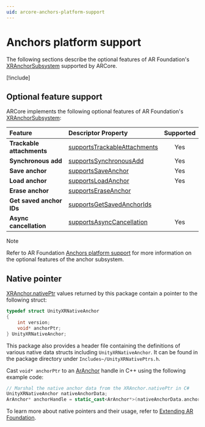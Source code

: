 ```yaml
---
uid: arcore-anchors-platform-support
---
```

# Anchors platform support

The following sections describe the optional features of AR Foundation's [XRAnchorSubsystem](xref:UnityEngine.XR.ARSubsystems.XRAnchorSubsystem) supported by ARCore.

[!include[](../../snippets/arf-docs-tip.md)]

## Optional feature support

ARCore implements the following optional features of AR Foundation's [XRAnchorSubsystem](xref:UnityEngine.XR.ARSubsystems.XRAnchorSubsystem):

| Feature | Descriptor Property | Supported |
| :------ | :------------------ | :-------: |
| **Trackable attachments** | [supportsTrackableAttachments](xref:UnityEngine.XR.ARSubsystems.XRAnchorSubsystemDescriptor.supportsTrackableAttachments) | Yes |
| **Synchronous add** | [supportsSynchronousAdd](xref:UnityEngine.XR.ARSubsystems.XRAnchorSubsystemDescriptor.supportsSynchronousAdd) | Yes |
| **Save anchor** | [supportsSaveAnchor](xref:UnityEngine.XR.ARSubsystems.XRAnchorSubsystemDescriptor.supportsSaveAnchor) | Yes |
| **Load anchor** | [supportsLoadAnchor](xref:UnityEngine.XR.ARSubsystems.XRAnchorSubsystemDescriptor.supportsLoadAnchor) | Yes |
| **Erase anchor** | [supportsEraseAnchor](xref:UnityEngine.XR.ARSubsystems.XRAnchorSubsystemDescriptor.supportsEraseAnchor) |  |
| **Get saved anchor IDs** | [supportsGetSavedAnchorIds](xref:UnityEngine.XR.ARSubsystems.XRAnchorSubsystemDescriptor.supportsGetSavedAnchorIds) |  |
| **Async cancellation** | [supportsAsyncCancellation](xref:UnityEngine.XR.ARSubsystems.XRAnchorSubsystemDescriptor.supportsAsyncCancellation) | Yes |

> [!NOTE]
> Refer to AR Foundation [Anchors platform support](xref:arfoundation-anchors-platform-support) for more information
> on the optional features of the anchor subsystem.

## Native pointer

[XRAnchor.nativePtr](xref:UnityEngine.XR.ARSubsystems.XRAnchor.nativePtr) values returned by this package contain a pointer to the following struct:

```c
typedef struct UnityXRNativeAnchor
{
    int version;
    void* anchorPtr;
} UnityXRNativeAnchor;
```

This package also provides a header file containing the definitions of various native data structs including `UnityXRNativeAnchor`. It can be found in the package directory under `Includes~/UnityXRNativePtrs.h`.

Cast `void* anchorPtr` to an [ArAnchor](https://developers.google.com/ar/reference/c/group/ar-anchor) handle in C++ using the following example code:

```cpp
// Marshal the native anchor data from the XRAnchor.nativePtr in C#
UnityXRNativeAnchor nativeAnchorData;
ArAnchor* anchorHandle = static_cast<ArAnchor*>(nativeAnchorData.anchorPtr);
```

To learn more about native pointers and their usage, refer to [Extending AR Foundation](xref:arfoundation-extensions).
